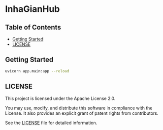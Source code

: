 # InhaGianHub

## Table of Contents

-   [Getting Started](#getting-started)
-   [LICENSE](#license)

## Getting Started

```bash
uvicorn app.main:app --reload
```

## LICENSE

This project is licensed under the Apache License 2.0.

You may use, modify, and distribute this software in compliance with the License.
It also provides an explicit grant of patent rights from contributors.

See the [LICENSE](./LICENSE) file for detailed information.
